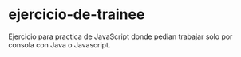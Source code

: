 # ejercicio-de-trainee


Ejercicio para practica de JavaScript donde pedian trabajar solo por consola con Java o Javascript.
